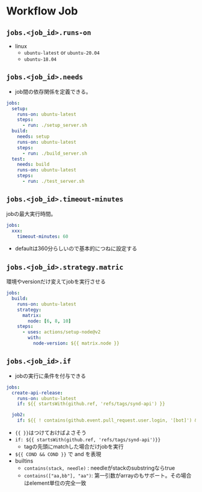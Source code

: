 # Workflow Job

## `jobs.<job_id>.runs-on`


* linux
    * `ubuntu-latest` or `ubuntu-20.04`
    * `ubuntu-18.04`

## `jobs.<job_id>.needs`

* job間の依存関係を定義できる。

```yaml
jobs:
  setup:
    runs-on: ubuntu-latest
    steps:
      - run: ./setup_server.sh
  build:
    needs: setup
    runs-on: ubuntu-latest
    steps:
      - run: ./build_server.sh
  test:
    needs: build
    runs-on: ubuntu-latest
    steps:
      - run: ./test_server.sh
```

## `jobs.<job_id>.timeout-minutes`

jobの最大実行時間。

```yaml
jobs:
  xxx:
    timeout-minutes: 60
```

* defaultは360分らしいので基本的につねに設定する

## `jobs.<job_id>.strategy.matric`

環境やversionだけ変えてjobを実行させる

```yaml
jobs:
  build:
    runs-on: ubuntu-latest
    strategy:
      matrix:
        node: [6, 8, 10]
    steps:
      - uses: actions/setup-node@v2
        with:
          node-version: ${{ matrix.node }}
```

## `jobs.<job_id>.if`

* jobの実行に条件を付与できる

```yaml
jobs:
  create-api-release:
    runs-on: ubuntu-latest
    if: ${{ startsWith(github.ref, 'refs/tags/synd-api') }}

  job2:
    if: ${{ ! contains(github.event.pull_request.user.login, '[bot]') && ! contains(github.event.pull_request.user.login, 'internal-tools') && toJSON(github.event.pull_request.assignees) == '[]'}}
```

* `{{ }}`はつけておけばよさそう
* `if: ${{ startsWith(github.ref, 'refs/tags/synd-api')}}`
  * tagの先頭にmatchした場合だけjobを実行
* `${{ COND && COND }}` で and を表現
* builtins
  * `contains(stack, needle)` : needleがstackのsubstringならtrue
  * `contains(["aa,bb"], "aa")`: 第一引数がarrayのもサポート。その場合はelement単位の完全一致

